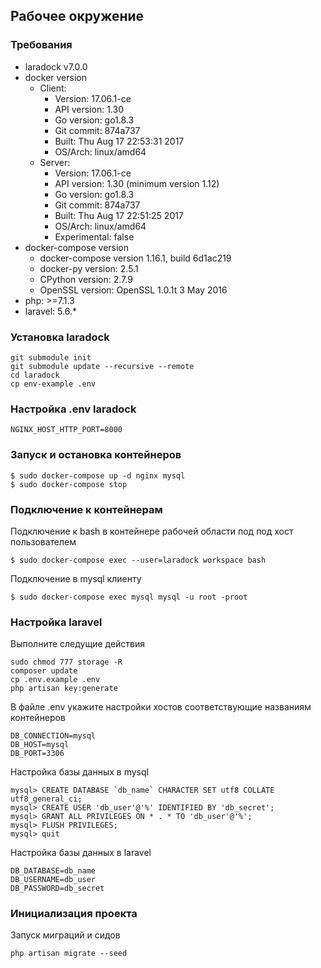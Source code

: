 ## Рабочее окружение
### Требования
+ laradock v7.0.0
+ docker version
    - Client:
        * Version:      17.06.1-ce
        * API version:  1.30
        * Go version:   go1.8.3
        * Git commit:   874a737
        * Built:        Thu Aug 17 22:53:31 2017
        * OS/Arch:      linux/amd64
    - Server:
        * Version:      17.06.1-ce
        * API version:  1.30 (minimum version 1.12)
        * Go version:   go1.8.3
        * Git commit:   874a737
        * Built:        Thu Aug 17 22:51:25 2017
        * OS/Arch:      linux/amd64
        * Experimental: false
+ docker-compose version
    - docker-compose version 1.16.1, build 6d1ac219
    - docker-py version: 2.5.1
    - CPython version: 2.7.9
    - OpenSSL version: OpenSSL 1.0.1t  3 May 2016
+ php: >=7.1.3
+ laravel: 5.6.*

### Установка laradock
```
git submodule init
git submodule update --recursive --remote
cd laradock
cp env-example .env
```

### Настройка .env laradock
```
NGINX_HOST_HTTP_PORT=8000
```

### Запуск и остановка контейнеров
```
$ sudo docker-compose up -d nginx mysql
$ sudo docker-compose stop
```

### Подключение к контейнерам
Подключение к bash в контейнере рабочей области под под хост пользователем 
```
$ sudo docker-compose exec --user=laradock workspace bash
```
Подключение в mysql клиенту
```
$ sudo docker-compose exec mysql mysql -u root -proot
```
### Настройка laravel
Выполните следущие действия
```
sudo chmod 777 storage -R
composer update
cp .env.example .env
php artisan key:generate
```
В файле .env укажите настройки хостов соответствующие названиям контейнеров
```
DB_CONNECTION=mysql
DB_HOST=mysql
DB_PORT=3306
```
Настройка базы данных в mysql
```
mysql> CREATE DATABASE `db_name` CHARACTER SET utf8 COLLATE utf8_general_ci;
mysql> CREATE USER 'db_user'@'%' IDENTIFIED BY 'db_secret';
mysql> GRANT ALL PRIVILEGES ON * . * TO 'db_user'@'%';
mysql> FLUSH PRIVILEGES;
mysql> quit
```
Настройка базы данных в laravel
```
DB_DATABASE=db_name
DB_USERNAME=db_user
DB_PASSWORD=db_secret
```

### Инициализация проекта

Запуск миграций и сидов
```
php artisan migrate --seed
```